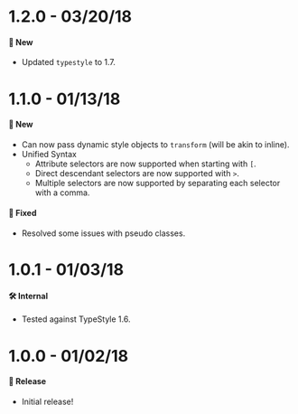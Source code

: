 # 1.2.0 - 03/20/18
#### 🚀 New
* Updated `typestyle` to 1.7.

# 1.1.0 - 01/13/18
#### 🚀 New
* Can now pass dynamic style objects to `transform` (will be akin to inline).
* Unified Syntax
  * Attribute selectors are now supported when starting with `[`.
  * Direct descendant selectors are now supported with `>`.
  * Multiple selectors are now supported by separating each selector with a comma.

#### 🐞 Fixed
* Resolved some issues with pseudo classes.

# 1.0.1 - 01/03/18
#### 🛠 Internal
* Tested against TypeStyle 1.6.

# 1.0.0 - 01/02/18
#### 🎉 Release
* Initial release!
